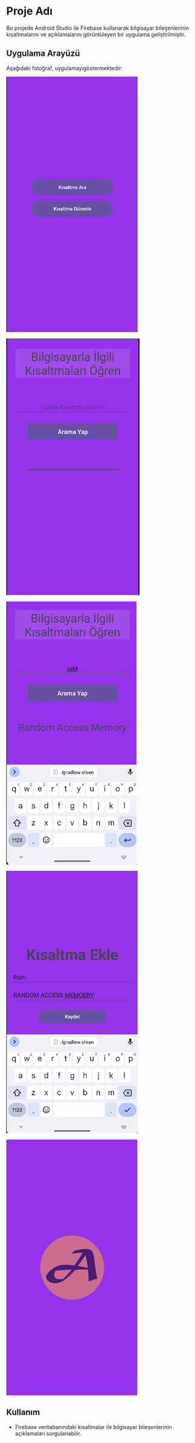 # Proje Adı

Bu projede Android Studio ile Firebase kullanarak bilgisayar bileşenlerinin kısaltmalarını ve açıklamalarını görüntüleyen bir uygulama geliştirilmiştir.

## Uygulama Arayüzü

Aşağıdaki fotoğraf, uygulamayıgöstermektedir:

![Uygulama Ana Ekranı](images/image1.png)

![Uygulama Ana Ekranı](images/image2.png)

![Uygulama Ana Ekranı](images/image3.png)

![Uygulama Ana Ekranı](images/image4.png)

![Uygulama Ana Ekranı](images/image5.png)

## Kullanım

- Firebase veritabanındaki kısaltmalar ile bilgisayar bileşenlerinin açıklamaları sorgulanabilir.
